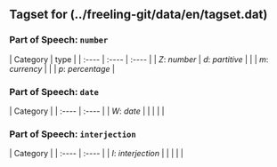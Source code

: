 ## Tagset for (../freeling-git/data/en/tagset.dat)

### Part of Speech: `number`
| Category | type |
| :----  | :---- | :---- |
 | *Z*: _number_ | *d*: _partitive_ |
 |  | *m*: _currency_ |
 |  | *p*: _percentage_ |
### Part of Speech: `date`
| Category |
| :----  | :---- |
 | *W*: _date_ |
 |  |
 |  |
### Part of Speech: `interjection`
| Category |
| :----  | :---- |
 | *I*: _interjection_ |
 |  |
 |  |

